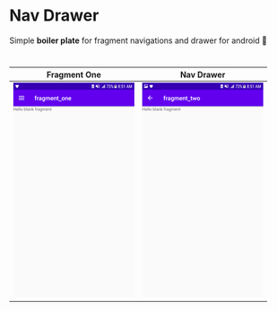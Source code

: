 # Nav Drawer
Simple **boiler plate** for fragment navigations and drawer for android 💚

#
Fragment One             | Nav Drawer 
:-------------------------:|:-------------------------:
![](screenshots/fragment1.png)  |  ![](screenshots/fragment2.png)
